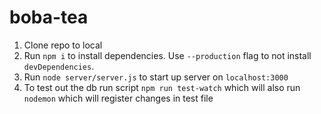# boba-tea

1. Clone repo to local
2. Run `npm i` to install dependencies. Use `--production` flag to not install `devDependencies`.
3. Run `node server/server.js` to start up server on `localhost:3000`
4. To test out the db run script `npm run test-watch` which will also run `nodemon` which will register changes in test file
